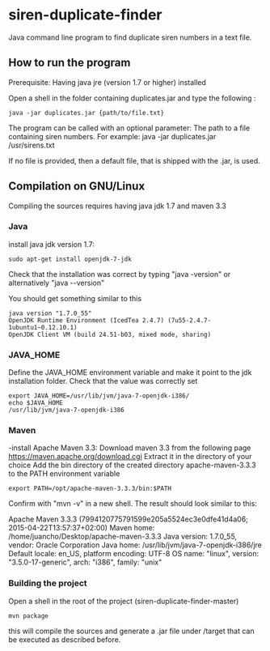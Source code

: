 # siren-duplicate-finder
Java command line program to find duplicate siren numbers in a text file.

## How to run the program
Prerequisite: Having java jre (version 1.7 or higher) installed

Open a shell in the folder containing duplicates.jar and type the following :

```
java -jar duplicates.jar {path/to/file.txt}

```

The program can be called with an optional parameter: The path to a file containing siren numbers.
For example:
java -jar duplicates.jar /usr/sirens.txt

If no file is provided, then a default file, that is shipped with the .jar, is used.

## Compilation on GNU/Linux
Compiling the sources requires having java jdk 1.7 and maven 3.3

### Java
install java jdk version 1.7:

```
sudo apt-get install openjdk-7-jdk
```

Check that the installation was correct by typing "java -version" or alternatively "java --version"

You should get something similar to this

```
java version "1.7.0_55"
OpenJDK Runtime Environment (IcedTea 2.4.7) (7u55-2.4.7-1ubuntu1~0.12.10.1)
OpenJDK Client VM (build 24.51-b03, mixed mode, sharing)
```

### JAVA_HOME
Define the JAVA_HOME environment variable and make it point to the jdk installation folder.
Check that the value was correctly set
```
export JAVA_HOME=/usr/lib/jvm/java-7-openjdk-i386/
echo $JAVA_HOME
/usr/lib/jvm/java-7-openjdk-i386
```

### Maven
-install Apache Maven 3.3:
Download maven 3.3 from the following page https://maven.apache.org/download.cgi
Extract it in the directory of your choice
Add the bin directory of the created directory apache-maven-3.3.3 to the PATH environment variable
```
export PATH=/opt/apache-maven-3.3.3/bin:$PATH
```

Confirm with "mvn -v" in a new shell. The result should look similar to this:

Apache Maven 3.3.3 (7994120775791599e205a5524ec3e0dfe41d4a06; 2015-04-22T13:57:37+02:00)
Maven home: /home/juancho/Desktop/apache-maven-3.3.3
Java version: 1.7.0_55, vendor: Oracle Corporation
Java home: /usr/lib/jvm/java-7-openjdk-i386/jre
Default locale: en_US, platform encoding: UTF-8
OS name: "linux", version: "3.5.0-17-generic", arch: "i386", family: "unix"

### Building the project
Open a shell in the root of the project (siren-duplicate-finder-master)
```
mvn package
```
this will compile the sources and generate a .jar file under /target that can be executed as described before.




